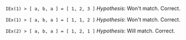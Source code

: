 `IEx(1) > [ a, b, a ] = [ 1, 2, 3 ]` 
*Hypothesis*: Won't match.
Correct.

`IEx(1) > [ a, b, a ] = [ 1, 1, 2 ]`
*Hypothesis*: Won't match.
Correct.

`IEx(2) > [ a, b, a ] = [ 1, 2, 1 ]` 
*Hypothesis*: Will match.
Correct.
